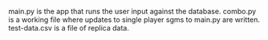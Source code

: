 main.py is the app that runs the user input against the database.
combo.py is a working file where updates to single player sgms to main.py are written.
test-data.csv is a file of replica data.
